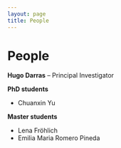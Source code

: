```yaml
---
layout: page
title: People
---
```


# People

**Hugo Darras** – Principal Investigator  

**PhD students**  
- Chuanxin Yu
  
**Master students**  
- Lena Fröhlich 
- Emilia Maria Romero Pineda 
